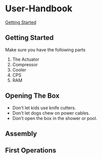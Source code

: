 # User-Handbook
[Getting Started](readme.mdgetting-started)
## Getting Started
Make sure you have the following parts
1. The Actuator
2. Compressor
3. Cooler
4. CPS
5. RAM

## Opening The Box
* Don't let kids use knife cutters.
* Don't let dogs chew on power cables.
* Don't open the box in the shower or pool.

## Assembly

## First Operations



